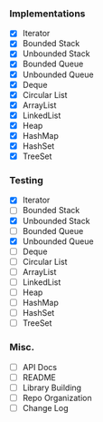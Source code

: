 ### Implementations
- [x] Iterator
- [x] Bounded Stack
- [x] Unbounded Stack
- [x] Bounded Queue
- [x] Unbounded Queue
- [x] Deque
- [x] Circular List
- [x] ArrayList
- [x] LinkedList
- [x] Heap
- [x] HashMap
- [x] HashSet
- [x] TreeSet

### Testing
- [x] Iterator
- [ ] Bounded Stack
- [x] Unbounded Stack
- [ ] Bounded Queue
- [x] Unbounded Queue
- [ ] Deque
- [ ] Circular List
- [ ] ArrayList
- [ ] LinkedList
- [ ] Heap
- [ ] HashMap
- [ ] HashSet
- [ ] TreeSet

### Misc.
- [ ] API Docs
- [ ] README
- [ ] Library Building
- [ ] Repo Organization
- [ ] Change Log
